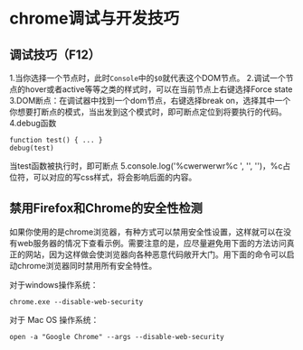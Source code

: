 # chrome调试与开发技巧

## 调试技巧（F12）
1.当你选择一个节点时，此时`Console`中的`$0`就代表这个DOM节点。
2.调试一个节点的hover或者active等等之类的样式时，可以在当前节点上右键选择Force state
3.DOM断点：在调试器中找到一个dom节点，右键选择break on，选择其中一个你想要打断点的模式，当出发到这个模式时，即可断点定位到将要执行的代码。
4.debug函数
```
function test() { ... }
debug(test)
```
当test函数被执行时，即可断点
5.console.log('%cwerwerwr%c  ', '', '')，%c占位符，可以对应的写css样式，将会影响后面的内容。


## 禁用Firefox和Chrome的安全性检测
如果你使用的是chrome浏览器，有种方式可以禁用安全性设置，这样就可以在没有web服务器的情况下查看示例。需要注意的是，应尽量避免用下面的方法访问真正的网站，因为这样做会使浏览器向各种恶意代码敞开大门。用下面的命令可以启动chrome浏览器同时禁用所有安全特性。

对于windows操作系统：
```
chrome.exe --disable-web-security
```

对于 Mac OS 操作系统：
```
open -a "Google Chrome" --args --disable-web-security
```

